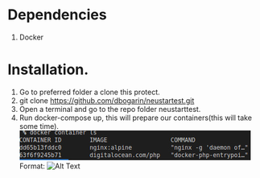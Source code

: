 
# Dependencies 
1. Docker

# Installation.

1. Go to preferred folder a clone this protect.
2. git clone https://github.com/dbogarin/neustartest.git
3. Open a terminal and go to the repo folder neustarttest.
4. Run docker-compose up, this will prepare our containers(this will take some time).
![GitHub Logo](/readme/images/dockerls.jpg)
Format: ![Alt Text](url)




